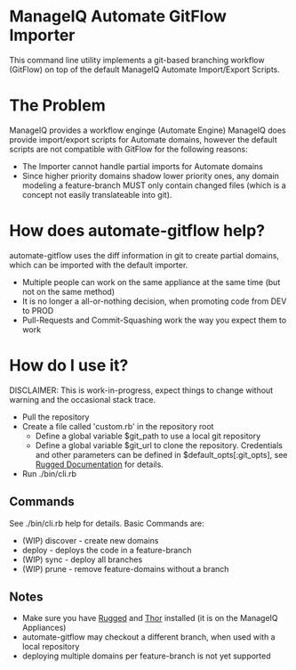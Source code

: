 # ManageIQ Automate GitFlow Importer
This command line utility implements a git-based branching workflow (GitFlow) on top of the default ManageIQ Automate Import/Export Scripts.

# The Problem
ManageIQ provides a workflow enginge (Automate Engine) 
ManageIQ does provide import/export scripts for Automate domains, however the default scripts are not compatible with GitFlow for the following reasons:
* The Importer cannot handle partial imports for Automate domains
* Since higher priority domains shadow lower priority ones, any domain modeling a feature-branch MUST only contain changed files (which is a concept not easily translateable into git).

# How does automate-gitflow help?
automate-gitflow uses the diff information in git to create partial domains, which can be imported with the default importer.
* Multiple people can work on the same appliance at the same time (but not on the same method)
* It is no longer a all-or-nothing decision, when promoting code from DEV to PROD
* Pull-Requests and Commit-Squashing work the way you expect them to work

# How do I use it?
DISCLAIMER: This is work-in-progress, expect things to change without warning and the occasional stack trace.
* Pull the repository
* Create a file called 'custom.rb' in the repository root
  * Define a global variable $git_path to use a local git repository
  * Define a global variable $git_url to clone the repository. Credentials and other parameters can be defined in $default_opts[:git_opts], see [Rugged Documentation](https://www.rubydoc.info/github/libgit2/rugged/Rugged/Repository#clone_at-class_method) for details.
* Run ./bin/cli.rb 

## Commands
See ./bin/cli.rb help for details. Basic Commands are: 
* (WIP) discover - create new domains
* deploy <branch> - deploys the code in a feature-branch
* (WIP) sync  - deploy all branches 
* (WIP) prune - remove feature-domains without a branch

## Notes
* Make sure you have [Rugged](https://github.com/libgit2/rugged) and [Thor](https://github.com/erikhuda/thor) installed (it is on the ManageIQ Appliances)
* automate-gitflow may checkout a different branch, when used with a local repository
* deploying multiple domains per feature-branch is not yet supported

